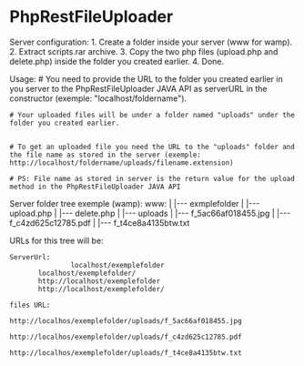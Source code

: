# PhpRestFileUploader

Server configuration:
	1. Create a folder inside your server (www for wamp).
	2. Extract scripts.rar archive.
	3. Copy the two php files (upload.php and delete.php) inside the folder you created earlier.
	4. Done.


Usage:
	# You need to provide the URL to the folder you created earlier in you server to the PhpRestFileUploader JAVA API as serverURL in the constructor (exemple: "localhost/foldername").


	# Your uploaded files will be under a folder named "uploads" under the folder you created earlier.


	# To get an uploaded file you need the URL to the "uploads" folder and the file name as stored in the server (exemple: http://localhost/foldername/uploads/filename.extension)

	# PS: File name as stored in server is the return value for the upload method in the PhpRestFileUploader JAVA API   




Server folder tree exemple (wamp):
	www:
          |
          |--- exmplefolder
		    |
                    |--- upload.php
		    |
                    |--- delete.php
                    |
                    |--- uploads
			    |
                            |--- f_5ac66af018455.jpg
			    |
                            |--- f_c4zd625c12785.pdf
			    |
                            |--- f_t4ce8a4135btw.txt

URLs for this tree will be:

	ServerUrl: 
                   localhost/exemplefolder
		   localhost/exemplefolder/
		   http://localhost/exemplefolder
		   http://localhost/exemplefolder/

	files URL: 
                   http://localhos/exemplefolder/uploads/f_5ac66af018455.jpg
                   http://localhos/exemplefolder/uploads/f_c4zd625c12785.pdf
                   http://localhos/exemplefolder/uploads/f_t4ce8a4135btw.txt               
